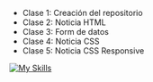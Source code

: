 

- Clase 1: Creación del repositorio  
- Clase 2: Noticia HTML  
- Clase 3: Form de datos  
- Clase 4: Noticia CSS  
- Clase 5: Noticia CSS Responsive

[![My Skills](https://skillicons.dev/icons?i=html,css)](https://skillicons.dev)
